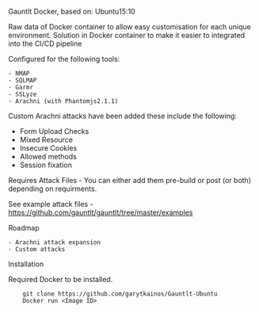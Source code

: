 Gauntlt Docker, based on: Ubuntu15:10

Raw data of Docker container to allow easy customisation for each unique environment. Solution in Docker container to make it easier to integrated into the CI/CD pipeline

Configured for the following tools:

	- NMAP
	- SQLMAP
	- Garmr
	- SSLyze
	- Arachni (with Phantomjs2.1.1)

Custom Arachni attacks have been added these include the following:

- Form Upload Checks
- Mixed Resource
- Insecure Cookies
- Allowed methods
- Session fixation

Requires Attack Files - You can either add them pre-build or post (or both) depending on requirments.

See example attack files - https://github.com/gauntlt/gauntlt/tree/master/examples

Roadmap

	- Arachni attack expansion 
	- Custom attacks


Installation 

Required Docker to be installed.

		git clone https://github.com/garytkainos/Gauntlt-Ubuntu 
		Docker run <Image ID>
